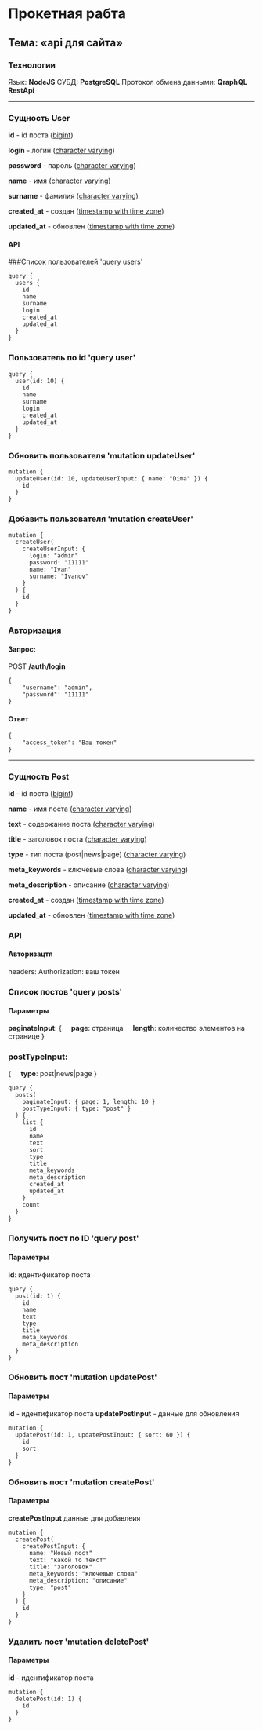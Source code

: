 # Прокетная рабта

## Тема: «api для сайта»

### Технологии

Язык: **NodeJS**
СУБД: **PostgreSQL**
Протокол обмена данными: **QraphQL RestApi**

---

### Сущность User

**id** - id поста (<ins>bigint</ins>)

**login** - логин (<ins>character varying</ins>)

**password** - пароль (<ins>character varying</ins>)

**name** - имя (<ins>character varying</ins>)

**surname** - фамилия (<ins>character varying</ins>)

**created_at** - создан (<ins>timestamp with time zone</ins>)

**updated_at** - обновлен (<ins>timestamp with time zone</ins>)

#### API

###Список пользователей 'query users'

```gql
query {
  users {
    id
    name
    surname
    login
    created_at
    updated_at
  }
}
```

### Пользователь по id 'query user'

```gql
query {
  user(id: 10) {
    id
    name
    surname
    login
    created_at
    updated_at
  }
}
```

### Обновить пользователя 'mutation updateUser'

```gql
mutation {
  updateUser(id: 10, updateUserInput: { name: "Dima" }) {
    id
  }
}
```

### Добавить пользователя 'mutation createUser'

```gql
mutation {
  createUser(
    createUserInput: {
      login: "admin"
      password: "11111"
      name: "Ivan"
      surname: "Ivanov"
    }
  ) {
    id
  }
}
```

### Авторизация

#### Запрос:

POST **/auth/login**

```
{
	"username": "admin",
	"password": "11111"
}
```

#### Ответ

```
{
	"access_token": "Ваш токен"
}
```

---

### Сущность Post

**id** - id поста (<ins>bigint</ins>)

**name** - имя поста (<ins>character varying</ins>)

**text** - содержание поста (<ins>character varying</ins>)

**title** - заголовок поста (<ins>character varying</ins>)

**type** - тип поста (post|news|page) (<ins>character varying</ins>)

**meta_keywords** - ключевые слова (<ins>character varying</ins>)

**meta_description** - описание (<ins>character varying</ins>)

**created_at** - создан (<ins>timestamp with time zone</ins>)

**updated_at** - обновлен (<ins>timestamp with time zone</ins>)

### API

#### Авторизацтя

headers:
Authorization: ваш токен

### Список постов 'query posts'

#### Параметры

**paginateInput**:
{
&nbsp;&nbsp;&nbsp;&nbsp;**page**: страница
&nbsp;&nbsp;&nbsp;&nbsp;**length**: количество элементов на странице
}

### postTypeInput:

{
&nbsp;&nbsp;&nbsp;&nbsp;**type**: post|news|page
}

```gql
query {
  posts(
    paginateInput: { page: 1, length: 10 }
    postTypeInput: { type: "post" }
  ) {
    list {
      id
      name
      text
      sort
      type
      title
      meta_keywords
      meta_description
      created_at
      updated_at
    }
    count
  }
}
```

### Получить пост по ID 'query post'

#### Параметры

**id**: идентификатор поста

```gql
query {
  post(id: 1) {
    id
    name
    text
    type
    title
    meta_keywords
    meta_description
  }
}
```

### Обновить пост 'mutation updatePost'

#### Параметры

**id** - идентификатор поста
**updatePostInput** - данные для обновления

```gql
mutation {
  updatePost(id: 1, updatePostInput: { sort: 60 }) {
    id
    sort
  }
}
```

### Обновить пост 'mutation createPost'

#### Параметры

**createPostInput** данные для добавлеия

```gql
mutation {
  createPost(
    createPostInput: {
      name: "Новый пост"
      text: "какой то текст"
      title: "заголовок"
      meta_keywords: "ключевые слова"
      meta_description: "описание"
      type: "post"
    }
  ) {
    id
  }
}
```

### Удалить пост 'mutation deletePost'

#### Параметры

**id** - идентификатор поста

```gql
mutation {
  deletePost(id: 1) {
    id
  }
}
```
